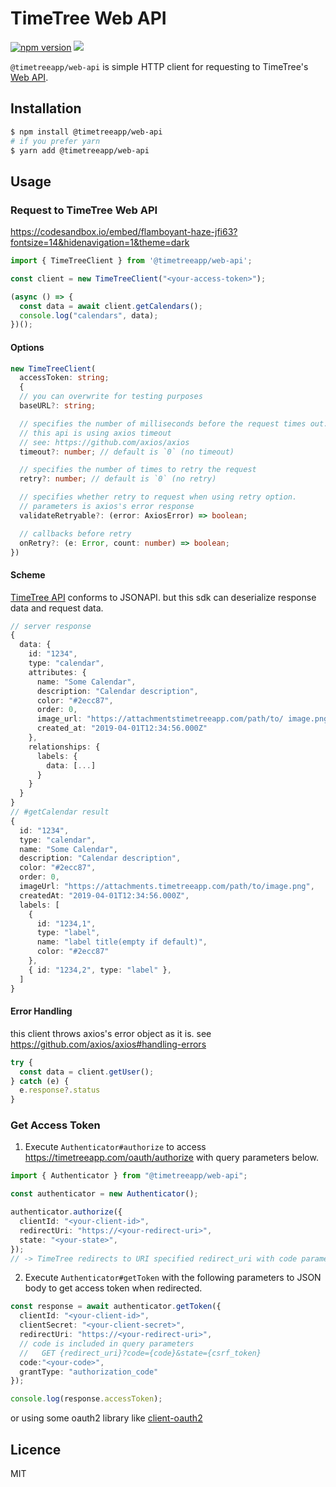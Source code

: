 # TimeTree Web API


[![npm version](https://badge.fury.io/js/%40timetreeapp%2Fweb-api.svg)](https://badge.fury.io/js/%40timetreeapp%2Fweb-api) 
![](https://circleci.com/gh/jubilee-works/timetree-sdk-js/tree/master.svg?style=shield&circle-token=b8b9a4c41c77e8ce1ce524c2cd355417571e2d0f)

`@timetreeapp/web-api` is simple HTTP client for requesting to TimeTree's [Web API](https://developers.timetreeapp.com/en/docs/api).


## Installation

```bash
$ npm install @timetreeapp/web-api
# if you prefer yarn
$ yarn add @timetreeapp/web-api
```
## Usage

### Request to TimeTree Web API
https://codesandbox.io/embed/flamboyant-haze-jfi63?fontsize=14&hidenavigation=1&theme=dark

```ts
import { TimeTreeClient } from '@timetreeapp/web-api';

const client = new TimeTreeClient("<your-access-token>");

(async () => {
  const data = await client.getCalendars();
  console.log("calendars", data);
})();
```

#### Options
```ts
new TimeTreeClient(
  accessToken: string;
  {
  // you can overwrite for testing purposes
  baseURL?: string;

  // specifies the number of milliseconds before the request times out.
  // this api is using axios timeout
  // see: https://github.com/axios/axios
  timeout?: number; // default is `0` (no timeout)

  // specifies the number of times to retry the request
  retry?: number; // default is `0` (no retry)

  // specifies whether retry to request when using retry option.
  // parameters is axios's error response
  validateRetryable?: (error: AxiosError) => boolean;

  // callbacks before retry
  onRetry?: (e: Error, count: number) => boolean;
})
```

#### Scheme
[TimeTree API](https://developers.timetreeapp.com/ja/docs/api) conforms to JSONAPI. but this sdk can deserialize response data and request data.


```ts
// server response
{
  data: {
    id: "1234",
    type: "calendar",
    attributes: {
      name: "Some Calendar",
      description: "Calendar description",
      color: "#2ecc87",
      order: 0,
      image_url: "https://attachmentstimetreeapp.com/path/to/ image.png",
      created_at: "2019-04-01T12:34:56.000Z"
    },
    relationships: {
      labels: {
        data: [...]
      }
    }
  }
}
// #getCalendar result
{
  id: "1234",
  type: "calendar",
  name: "Some Calendar",
  description: "Calendar description",
  color: "#2ecc87",
  order: 0,
  imageUrl: "https://attachments.timetreeapp.com/path/to/image.png",
  createdAt: "2019-04-01T12:34:56.000Z",
  labels: [
    {
      id: "1234,1",
      type: "label",
      name: "label title(empty if default)",
      color: "#2ecc87"
    },
    { id: "1234,2", type: "label" },
  ]
}
```

#### Error Handling
this client throws axios's error object as it is.
see https://github.com/axios/axios#handling-errors
```ts
try {
  const data = client.getUser();
} catch (e) {
  e.response?.status
}
```

### Get Access Token

1. Execute `Authenticator#authorize` to access https://timetreeapp.com/oauth/authorize with query parameters below.

```ts
import { Authenticator } from "@timetreeapp/web-api";

const authenticator = new Authenticator();

authenticator.authorize({
  clientId: "<your-client-id>",
  redirectUri: "https://<your-redirect-uri>",
  state: "<your-state>",
});
// -> TimeTree redirects to URI specified redirect_uri with code parameter. The code parameter expires in 10 minutes
```

2. Execute `Authenticator#getToken` with the following parameters to JSON body to get access token when redirected.

```ts
const response = await authenticator.getToken({
  clientId: "<your-client-id>",
  clientSecret: "<your-client-secret>",
  redirectUri: "https://<your-redirect-uri>",
  // code is included in query parameters
  //   GET {redirect_uri}?code={code}&state={csrf_token}
  code:"<your-code>",
  grantType: "authorization_code"
});

console.log(response.accessToken);
```

or using some oauth2 library like [client-oauth2](https://www.npmjs.com/package/client-oauth2)


## Licence
MIT

